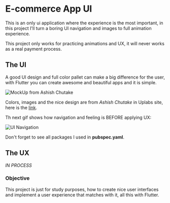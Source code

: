 # E-commerce App UI

This is an only ui application where the experience is the most important, in this project I'll turn a boring UI navigation and images to full animation experience.

This project only works for practicing animations and UX, it will never works as a real payment process.

## The UI

A good UI design and full color pallet can make a big difference for the user, with Flutter you can create awesome and beautiful apps and it is simple.

![MockUp from Ashish Chutake](https://assets.materialup.com/uploads/d103032b-c340-4744-a6fe-d953faa14e4b/preview.png)

Colors, images and the nice design are from _Ashish Chutake_ in Uplabs site, here is the [link](https://www.uplabs.com/posts/payment-flow-for-e-commerce).

Th next gif shows how navigation and feeling is BEFORE applying UX:

![UI Navigation](gifs/ui.gif)

Don't forget to see all packages I used in **pubspec.yaml**.

## The UX

_IN PROCESS_

### Objective

This project is just for study purposes, how to create nice user interfaces and implement a user experience that matches with it, all this with Flutter.
